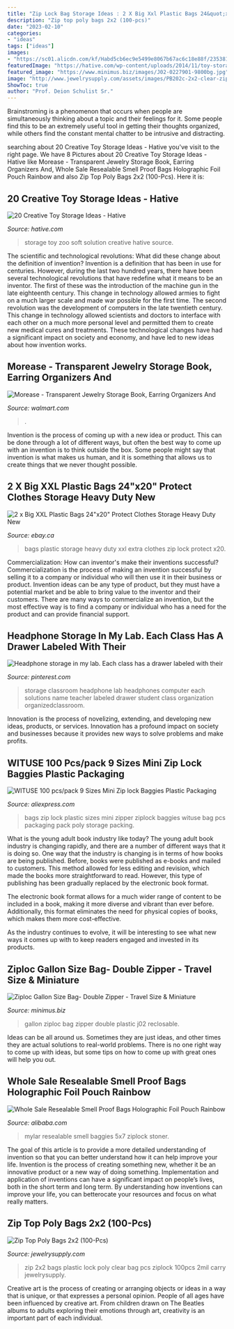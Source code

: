 ```yaml
---
title: "Zip Lock Bag Storage Ideas : 2 X Big Xxl Plastic Bags 24&quot;x20&quot; Protect Clothes Storage Heavy Duty New"
description: "Zip top poly bags 2x2 (100-pcs)"
date: "2023-02-10"
categories:
- "ideas"
tags: ["ideas"]
images:
- "https://sc01.alicdn.com/kf/Habd5cb6ec9e5499e8067b67ac6c18e88f/235381462/Habd5cb6ec9e5499e8067b67ac6c18e88f.jpg"
featuredImage: "https://hative.com/wp-content/uploads/2014/11/toy-storage-ideas/1-zoo-soft-toy-storage-solution.jpg"
featured_image: "https://www.minimus.biz/images/J02-0227901-9800bg.jpg"
image: "http://www.jewelrysupply.com/assets/images/PB202c-2x2-clear-zip-lock-bag.jpg"
ShowToc: true
author: "Prof. Deion Schulist Sr."
---
```



Brainstroming is a phenomenon that occurs when people are simultaneously thinking about a topic and their feelings for it. Some people find this to be an extremely useful tool in getting their thoughts organized, while others find the constant mental chatter to be intrusive and distracting.

	

		
searching about 20 Creative Toy Storage Ideas - Hative you've visit to the right page. We have 8 Pictures about 20 Creative Toy Storage Ideas - Hative like Morease - Transparent Jewelry Storage Book, Earring Organizers And, Whole Sale Resealable Smell Proof Bags Holographic Foil Pouch Rainbow and also Zip Top Poly Bags 2x2 (100-Pcs). Here it is:
		
    
## 20 Creative Toy Storage Ideas - Hative

<img loading=lazy src="https://hative.com/wp-content/uploads/2014/11/toy-storage-ideas/1-zoo-soft-toy-storage-solution.jpg" onerror="this.onerror=null;this.src='https://tse4.mm.bing.net/th?id=OIP.ErxiqeDibrf7JEpm8vHSbwHaLK&amp;pid=15.1';" alt="20 Creative Toy Storage Ideas - Hative">

_Source: hative.com_

>storage toy zoo soft solution creative hative source. 

	

The scientific and technological revolutions: What did these change about the definition of invention?
Invention is a definition that has been in use for centuries. However, during the last two hundred years, there have been several technological revolutions that have redefine what it means to be an inventor. The first of these was the introduction of the machine gun in the late eighteenth century. This change in technology allowed armies to fight on a much larger scale and made war possible for the first time. The second revolution was the development of computers in the late twentieth century. This change in technology allowed scientists and doctors to interface with each other on a much more personal level and permitted them to create new medical cures and treatments. These technological changes have had a significant impact on society and economy, and have led to new ideas about how invention works.

    
## Morease - Transparent Jewelry Storage Book, Earring Organizers And

<img loading=lazy src="https://i5.walmartimages.com/asr/da022b82-6353-4a6c-a990-196de99c004f.7ee962100001247cb88b4e5123e57277.jpeg" onerror="this.onerror=null;this.src='https://tse1.mm.bing.net/th?id=OIP.EWCFsz6TtauLFb6foIIaGQHaHa&amp;pid=15.1';" alt="Morease - Transparent Jewelry Storage Book, Earring Organizers And">

_Source: walmart.com_

>. 

	

Invention is the process of coming up with a new idea or product. This can be done through a lot of different ways, but often the best way to come up with an invention is to think outside the box. Some people might say that invention is what makes us human, and it is something that allows us to create things that we never thought possible.

    
## 2 X Big XXL Plastic Bags 24&quot;x20&quot; Protect Clothes Storage Heavy Duty New

<img loading=lazy src="https://alltopbargains.info/webpictures3/09112012-1105-3.jpg" onerror="this.onerror=null;this.src='https://tse1.mm.bing.net/th?id=OIP.zBYzkjSzzdGEohCGaS9_GQHaHa&amp;pid=15.1';" alt="2 x Big XXL Plastic Bags 24&quot;x20&quot; Protect Clothes Storage Heavy Duty New">

_Source: ebay.ca_

>bags plastic storage heavy duty xxl extra clothes zip lock protect x20. 

	

Commercialization: How can inventor's make their inventions successful?
Commercialization is the process of making an invention successful by selling it to a company or individual who will then use it in their business or product. 
Invention ideas can be any type of product, but they must have a potential market and be able to bring value to the inventor and their customers. There are many ways to commercialize an invention, but the most effective way is to find a company or individual who has a need for the product and can provide financial support.

    
## Headphone Storage In My Lab. Each Class Has A Drawer Labeled With Their

<img loading=lazy src="https://i.pinimg.com/originals/3f/1f/09/3f1f09e15c998f4567eb4207f6655ef8.jpg" onerror="this.onerror=null;this.src='https://tse3.mm.bing.net/th?id=OIP.ju9xG1CHGWDX9rHWSsGBcQHaJ4&amp;pid=15.1';" alt="Headphone storage in my lab. Each class has a drawer labeled with their">

_Source: pinterest.com_

>storage classroom headphone lab headphones computer each solutions name teacher labeled drawer student class organization organizedclassroom. 

	

Innovation is the process of novelizing, extending, and developing new ideas, products, or services. Innovation has a profound impact on society and businesses because it provides new ways to solve problems and make profits.

    
## WITUSE 100 Pcs/pack 9 Sizes Mini Zip Lock Baggies Plastic Packaging

<img loading=lazy src="https://ae01.alicdn.com/kf/HTB1aGKVajnD8KJjSspbq6zbEXXa4/WITUSE-100-pcs-pack-9-Sizes-Mini-Zip-lock-Baggies-Plastic-Packaging-Bags-small-Plastic-zipper.jpg" onerror="this.onerror=null;this.src='https://tse3.mm.bing.net/th?id=OIP.2nAAzMmILB9AwVWqcnPXIgHaHa&amp;pid=15.1';" alt="WITUSE 100 pcs/pack 9 Sizes Mini Zip lock Baggies Plastic Packaging">

_Source: aliexpress.com_

>bags zip lock plastic sizes mini zipper ziplock baggies wituse bag pcs packaging pack poly storage packing. 

	

What is the young adult book industry like today?
The young adult book industry is changing rapidly, and there are a number of different ways that it is doing so. One way that the industry is changing is in terms of how books are being published. 
Before, books were published as e-books and mailed to customers. This method allowed for less editing and revision, which made the books more straightforward to read. However, this type of publishing has been gradually replaced by the electronic book format. 

The electronic book format allows for a much wider range of content to be included in a book, making it more diverse and vibrant than ever before. Additionally, this format eliminates the need for physical copies of books, which makes them more cost-effective. 

As the industry continues to evolve, it will be interesting to see what new ways it comes up with to keep readers engaged and invested in its products.

    
## Ziploc Gallon Size Bag- Double Zipper - Travel Size &amp; Miniature

<img loading=lazy src="https://www.minimus.biz/images/J02-0227901-9800bg.jpg" onerror="this.onerror=null;this.src='https://tse1.mm.bing.net/th?id=OIP.CGkvejUwoBoPnxcF7O3L4AHaHa&amp;pid=15.1';" alt="Ziploc Gallon Size Bag- Double Zipper - Travel Size &amp; Miniature">

_Source: minimus.biz_

>gallon ziploc bag zipper double plastic j02 reclosable. 

	

Ideas can be all around us. Sometimes they are just ideas, and other times they are actual solutions to real-world problems. There is no one right way to come up with ideas, but some tips on how to come up with great ones will help you out.

    
## Whole Sale Resealable Smell Proof Bags Holographic Foil Pouch Rainbow

<img loading=lazy src="https://sc01.alicdn.com/kf/Habd5cb6ec9e5499e8067b67ac6c18e88f/235381462/Habd5cb6ec9e5499e8067b67ac6c18e88f.jpg" onerror="this.onerror=null;this.src='https://tse2.mm.bing.net/th?id=OIP.pbmGlcpLxOJEmgUsjlJocgHaHa&amp;pid=15.1';" alt="Whole Sale Resealable Smell Proof Bags Holographic Foil Pouch Rainbow">

_Source: alibaba.com_

>mylar resealable smell baggies 5x7 ziplock stoner. 

	

The goal of this article is to provide a more detailed understanding of invention so that you can better understand how it can help improve your life.
Invention is the process of creating something new, whether it be an innovative product or a new way of doing something. Implementation and application of inventions can have a significant impact on people’s lives, both in the short term and long term. By understanding how inventions can improve your life, you can betterocate your resources and focus on what really matters.

    
## Zip Top Poly Bags 2x2 (100-Pcs)

<img loading=lazy src="http://www.jewelrysupply.com/assets/images/PB202c-2x2-clear-zip-lock-bag.jpg" onerror="this.onerror=null;this.src='https://tse3.mm.bing.net/th?id=OIP.spgMoFPrihke6hYu7SVDJAHaHa&amp;pid=15.1';" alt="Zip Top Poly Bags 2x2 (100-Pcs)">

_Source: jewelrysupply.com_

>zip 2x2 bags plastic lock poly clear bag pcs ziplock 100pcs 2mil carry jewelrysupply. 

	

Creative art is the process of creating or arranging objects or ideas in a way that is unique, or that expresses a personal opinion. People of all ages have been influenced by creative art. From children drawn on The Beatles albums to adults exploring their emotions through art, creativity is an important part of each individual.

